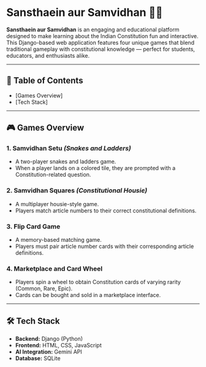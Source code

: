 # Sansthaein aur Samvidhan 🎲📜

**Sansthaein aur Samvidhan** is an engaging and educational platform designed to make learning about the Indian Constitution fun and interactive. This Django-based web application features four unique games that blend traditional gameplay with constitutional knowledge — perfect for students, educators, and enthusiasts alike.

---

## 🧭 Table of Contents

- [Games Overview]
- [Tech Stack]

---

## 🎮 Games Overview

### 1. **Samvidhan Setu** *(Snakes and Ladders)*

- A two-player snakes and ladders game.
- When a player lands on a colored tile, they are prompted with a Constitution-related question.

### 2. **Samvidhan Squares** *(Constitutional Housie)*

- A multiplayer housie-style game.
- Players match article numbers to their correct constitutional definitions.

### 3. **Flip Card Game**

- A memory-based matching game.
- Players must pair article number cards with their corresponding article definitions.

### 4. **Marketplace and Card Wheel**

- Players spin a wheel to obtain Constitution cards of varying rarity (Common, Rare, Epic).
- Cards can be bought and sold in a marketplace interface.

---

## 🛠️ Tech Stack

- **Backend:** Django (Python)
- **Frontend:** HTML, CSS, JavaScript
- **AI Integration:** Gemini API
- **Database:** SQLite
